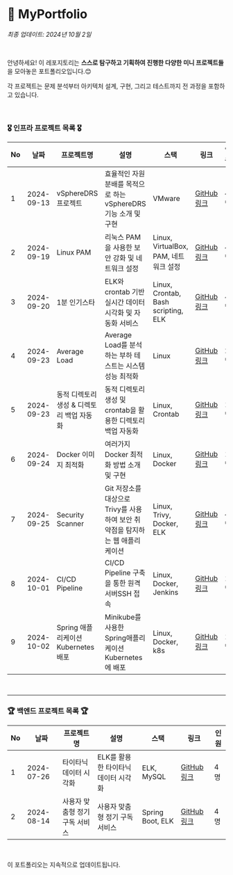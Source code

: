 # 🤗 MyPortfolio

*최종 업데이트: 2024년 10월 2일*

<br>

안녕하세요! 이 레포지토리는 **스스로 탐구하고 기획하여 진행한 다양한 미니 프로젝트들**을 모아놓은 포트폴리오입니다.😊 <br>

각 프로젝트는 문제 분석부터 아키텍처 설계, 구현, 그리고 테스트까지 전 과정을 포함하고 있습니다. 

<br>

### 🎖️ 인프라 프로젝트 목록 🎖️

| No | 날짜       | 프로젝트명         | 설명                            | 스택                   | 링크  | 인원                                      |
|----|------------|----------------------|---------------------------------|------------------------|------------------------------------------------|------------|
| 1 | 2024-09-13 | vSphereDRS 프로젝트  | 효율적인 자원 분배를 목적으로 하는 vSphereDRS 기능 소개 및 구현 | VMware | [GitHub 링크](https://github.com/WooriFISA-VMware/vSphereDRS) | 4명
| 2 | 2024-09-19 | Linux PAM  | 리눅스 PAM을 사용한 보안 강화 및 네트워크 설정 | Linux, VirtualBox, PAM, 네트워크 설정 | [GitHub 링크](https://github.com/WooriFISA-VMware/vSphereDRS) | 4명
| 3 | 2024-09-20 | 1분 인기스타  | ELK와 crontab 기반 실시간 데이터 시각화 및 자동화 서비스 | Linux, Crontab, Bash scripting, ELK | [GitHub 링크](https://github.com/cshharry/WooriFisa_crontab) | 4명
| 4 | 2024-09-23 | Average Load  | Average Load를 분석하는 부하 테스트는 시스템 성능 최적화 | Linux | [GitHub 링크](https://github.com/cshharry/WooriFisa_AverageLoad) | 2명
| 5 | 2024-09-23 | 동적 디렉토리 생성 & 디렉토리 백업 자동화  | 동적 디렉토리 생성 및 crontab을 활용한 디렉토리 백업 자동화 | Linux, Crontab | [GitHub 링크](https://github.com/cshharry/WooriFisa_DynamicDir) | 1명
| 6 | 2024-09-24 | Docker 이미지 최적화 | 여러가지 Docker 최적화 방법 소개 및 구현 | Linux, Docker | [GitHub 링크](https://github.com/cshharry/WooriFisa_DockerImageOptimization) | 1명
| 7 | 2024-09-25 | Security Scanner | Git 저장소를 대상으로 Trivy를 사용하여 보안 취약점을 탐지하는 웹 애플리케이션 | Linux, Trivy, Docker, ELK | [GitHub 링크](https://github.com/cshharry/WooriFisa_SecurityScanner) | 4명
| 8 | 2024-10-01 | CI/CD Pipeline | CI/CD Pipeline 구축을 통한 원격 서버SSH 접속 | Linux, Docker, Jenkins | [GitHub 링크](https://github.com/cshharry/WooriFisa_CICDPipeline) | 1명
| 9 | 2024-10-02 | Spring 애플리케이션 Kubernetes 배포 | Minikube를 사용한 Spring애플리케이션Kubernetes에 배포 | Linux, Docker, k8s | [GitHub 링크](https://github.com/cshharry/WooriFisa_K8sDeployment) | 1명
<br>


---

### 🏆 백엔드 프로젝트 목록 🏆

| No | 날짜       | 프로젝트명         | 설명                            | 스택                   | 링크  | 인원                                      |
|----|------------|----------------------|---------------------------------|------------------------|------------------------------------------------|------------|
| 1 | 2024-07-26 | 타이타닉 데이터 시각화  | ELK를 활용한 타이타닉 데이터 시각화 | ELK, MySQL | [GitHub 링크](https://github.com/cshharry/WooriFisa_Titanic) | 4명
| 2 | 2024-08-14 | 사용자 맞춤형 정기 구독 서비스  | 사용자 맞춤형 정기 구독 서비스 | Spring Boot, ELK | [GitHub 링크](https://github.com/FISub) | 4명

<br>

이 포트폴리오는 지속적으로 업데이트됩니다.
